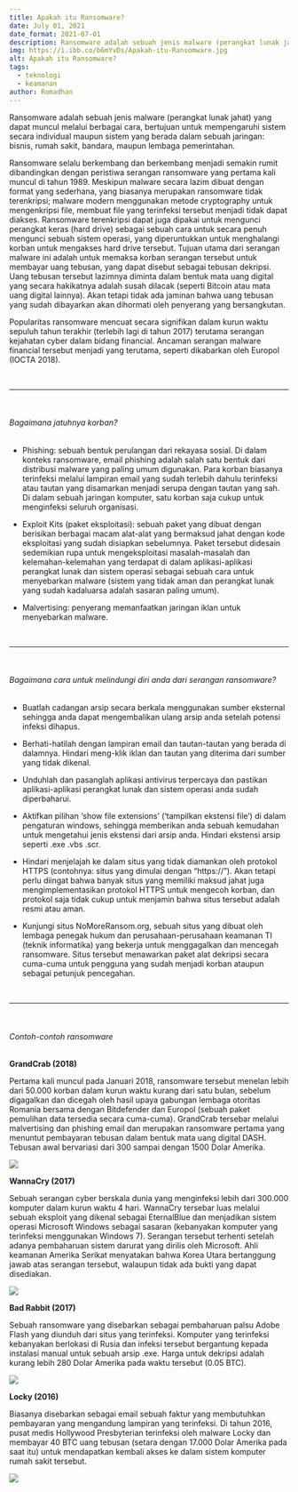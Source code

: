 ```yaml
---
title: Apakah itu Ransomware?
date: July 01, 2021
date_format: 2021-07-01
description: Ransomware adalah sebuah jenis malware (perangkat lunak jahat) yang dapat muncul melalui berbagai cara, bertujuan untuk mempengaruhi sistem secara individual maupun sistem yang berada dalam sebuah jaringan bisnis, rumah sakit, bandara, maupun lembaga pemerintahan.
img: https://i.ibb.co/b6mYvDs/Apakah-itu-Ransomware.jpg
alt: Apakah itu Ransomware?
tags: 
  - teknologi
  - keamanan
author: Romadhan
---
```


<div class="text-justify grid gap-4">
  <p>Ransomware adalah sebuah jenis malware (perangkat lunak jahat) yang dapat muncul melalui berbagai cara, bertujuan untuk mempengaruhi sistem secara individual maupun sistem yang berada dalam sebuah jaringan: bisnis, rumah sakit, bandara, maupun lembaga pemerintahan.</p>
  <p>Ransomware selalu berkembang dan berkembang menjadi semakin rumit dibandingkan dengan peristiwa serangan ransomware yang pertama kali muncul di tahun 1989. Meskipun malware secara lazim dibuat dengan format yang sederhana, yang biasanya merupakan ransomware tidak terenkripsi; malware modern menggunakan metode cryptography untuk mengenkripsi file, membuat file yang terinfeksi tersebut menjadi tidak dapat diakses. Ransomware terenkripsi dapat juga dipakai untuk mengunci perangkat keras (hard drive) sebagai sebuah cara untuk secara penuh mengunci sebuah sistem operasi, yang diperuntukkan untuk menghalangi korban untuk mengakses hard drive tersebut. Tujuan utama dari serangan malware ini adalah untuk memaksa korban serangan tersebut untuk membayar uang tebusan, yang dapat disebut sebagai tebusan dekripsi. Uang tebusan tersebut lazimnya diminta dalam bentuk mata uang digital yang secara hakikatnya adalah susah dilacak (seperti Bitcoin atau mata uang digital lainnya). Akan tetapi tidak ada jaminan bahwa uang tebusan yang sudah dibayarkan akan dihormati oleh penyerang yang bersangkutan.</p>
  <p>Popularitas ransomware mencuat secara signifikan dalam kurun waktu sepuluh tahun terakhir (terlebih lagi di tahun 2017) terutama serangan kejahatan cyber dalam bidang financial. Ancaman serangan malware financial tersebut menjadi yang terutama, seperti dikabarkan oleh Europol (IOCTA 2018).</p>
</div>

<br>
<hr>
<br>

<div class="text-justify grid gap-4">
  <h6 class="ft-h text-primary font-bold">Bagaimana jatuhnya korban?</h6>
  <ul class="grid gap-2">
    <li>
      <p>Phishing: sebuah bentuk perulangan dari rekayasa sosial. Di dalam konteks ransomware, email phishing adalah salah satu bentuk dari distribusi malware yang paling umum digunakan. Para korban biasanya terinfeksi melalui lampiran email yang sudah terlebih dahulu terinfeksi atau tautan yang disamarkan menjadi serupa dengan tautan yang sah. Di dalam sebuah jaringan komputer, satu korban saja cukup untuk menginfeksi seluruh organisasi.</p>
    </li>
    <li>
      <p>Exploit Kits (paket eksploitasi): sebuah paket yang dibuat dengan berisikan berbagai macam alat-alat yang bermaksud jahat dengan kode eksploitasi yang sudah disiapkan sebelumnya. Paket tersebut didesain sedemikian rupa untuk mengeksploitasi masalah-masalah dan kelemahan-kelemahan yang terdapat di dalam aplikasi-aplikasi perangkat lunak dan sistem operasi sebagai sebuah cara untuk menyebarkan malware (sistem yang tidak aman dan perangkat lunak yang sudah kadaluarsa adalah sasaran paling umum).</p>
    </li>
    <li>
      <p>Malvertising: penyerang memanfaatkan jaringan iklan untuk menyebarkan malware.</p>
    </li>
  </ul>
</div>

<br>
<hr>
<br>

<div class="text-justify grid gap-4">
  <h6 class="ft-h text-primary font-bold">Bagaimana cara untuk melindungi diri anda dari serangan ransomware?</h6>
  <ul class="grid gap-2">
    <li>
      <p>Buatlah cadangan arsip secara berkala menggunakan sumber eksternal sehingga anda dapat mengembalikan ulang arsip anda setelah potensi infeksi dihapus. </p>
    </li>
    <li>
      <p>Berhati-hatilah dengan lampiran email dan tautan-tautan yang berada di dalamnya. Hindari meng-klik iklan dan tautan yang diterima dari sumber yang tidak dikenal.</p>
    </li>
    <li>
      <p>Unduhlah dan pasanglah aplikasi antivirus terpercaya dan pastikan aplikasi-aplikasi perangkat lunak dan sistem operasi anda sudah diperbaharui.</p>
    </li>
    <li>
      <p>Aktifkan pilihan ‘show file extensions’ (‘tampilkan ekstensi file’) di dalam pengaturan windows, sehingga memberikan anda sebuah kemudahan untuk mengetahui jenis ekstensi dari arsip anda. Hindari ekstensi arsip seperti .exe .vbs .scr.</p>
    </li>
    <li>
      <p>Hindari menjelajah ke dalam situs yang tidak diamankan oleh protokol HTTPS (contohnya: situs yang dimulai dengan “https://”). Akan tetapi perlu diingat bahwa banyak situs yang memiliki maksud jahat juga mengimplementasikan protokol HTTPS untuk mengecoh korban, dan protokol saja tidak cukup untuk menjamin bahwa situs tersebut adalah resmi atau aman.</p>
    </li>
    <li>
      <p>Kunjungi situs NoMoreRansom.org, sebuah situs yang dibuat oleh lembaga penegak hukum dan perusahaan-perusahaan keamanan TI (teknik informatika) yang bekerja untuk menggagalkan dan mencegah ransomware. Situs tersebut menawarkan paket alat dekripsi secara cuma-cuma untuk pengguna yang sudah menjadi korban ataupun sebagai petunjuk pencegahan.</p>
    </li>
  </ul>
</div>

<br>
<hr>
<br>

<div class="text-justify grid gap-4">
  <h6 class="ft-h text-primary font-bold">Contoh-contoh ransomware</h6>
  <p><b>GrandCrab (2018)</b></p>
  <p>Pertama kali muncul pada Januari 2018, ransomware tersebut menelan lebih dari 50.000 korban dalam kurun waktu kurang dari satu bulan, sebelum digagalkan dan dicegah oleh hasil upaya gabungan lembaga otoritas Romania bersama dengan Bitdefender dan Europol (sebuah paket pemulihan data tersedia secara cuma-cuma). GrandCrab tersebar melalui malvertising dan phishing email dan merupakan ransomware pertama yang menuntut pembayaran tebusan dalam bentuk mata uang digital DASH. Tebusan awal bervariasi dari 300 sampai dengan 1500 Dolar Amerika.</p>
  <img src="https://i.ibb.co/P9r00KZ/image.webp" class="article-img-vertical">
  <p><b>WannaCry (2017)</b></p>
  <p>Sebuah serangan cyber berskala dunia yang menginfeksi lebih dari 300.000 komputer dalam kurun waktu 4 hari. WannaCry tersebar luas melalui sebuah eksploit yang dikenal sebagai EternalBlue dan menjadikan sistem operasi Microsoft Windows sebagai sasaran (kebanyakan komputer yang terinfeksi menggunakan Windows 7). Serangan tersebut terhenti setelah adanya pembaharuan sistem darurat yang dirilis oleh Microsoft. Ahli keamanan Amerika Serikat menyatakan bahwa Korea Utara bertanggung jawab atas serangan tersebut, walaupun tidak ada bukti yang dapat disediakan.</p>
  <img src="https://i.ibb.co/GHcq7yG/image-1.webp" class="article-img-vertical">
  <p><b>Bad Rabbit (2017)</b></p>
  <p>Sebuah ransomware yang disebarkan sebagai pembaharuan palsu Adobe Flash yang diunduh dari situs yang terinfeksi. Komputer yang terinfeksi kebanyakan berlokasi di Rusia dan infeksi tersebut bergantung kepada instalasi manual untuk sebuah arsip .exe. Harga untuk dekripsi adalah kurang lebih 280 Dolar Amerika pada waktu tersebut (0.05 BTC).</p>
  <img src="https://i.ibb.co/x5yP1PN/image-2.webp" class="article-img-vertical">
  <p><b>Locky (2016)</b></p>
  <p>Biasanya disebarkan sebagai email sebuah faktur yang membutuhkan pembayaran yang mengandung lampiran yang terinfeksi. Di tahun 2016, pusat medis Hollywood Presbyterian terinfeksi oleh malware Locky dan membayar 40 BTC uang tebusan (setara dengan 17.000 Dolar Amerika pada saat itu) untuk mendapatkan kembali akses ke dalam sistem komputer rumah sakit tersebut.</p>
  <img src="https://i.ibb.co/x7T3CQX/image-3.webp" class="article-img-vertical">
</div>